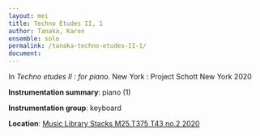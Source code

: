 ```yaml
---
layout: mei
title: Techno Etudes II, 1
author: Tanaka, Karen 
ensemble: solo
permalink: /tanaka-techno-etudes-II-1/
document: 
---
```


In *Techno etudes II : for piano.* New York : Project Schott New York 2020

**Instrumentation summary**: piano (1) 

**Instrumentation group**: keyboard

**Location**: <a href="https://tufts.primo.exlibrisgroup.com/permalink/01TUN_INST/1kc9gia/alma991018306187303851" target="_blank">Music Library Stacks M25.T375 T43 no.2 2020</a>